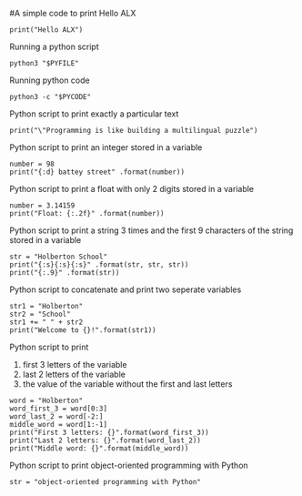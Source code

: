 #A simple code to print Hello ALX

`print("Hello ALX")`

  Running a python script

`python3 "$PYFILE"`

  Running python code

`python3 -c "$PYCODE"`

  Python script to print exactly a particular text

`print("\"Programming is like building a multilingual puzzle")`

  Python script to print an integer stored in a variable
```
number = 98
print("{:d} battey street" .format(number))
```
  Python script to print a float with only 2 digits stored in a variable
```
number = 3.14159
print("Float: {:.2f}" .format(number))
```
  Python script to print a string 3 times and the first 9 characters of the string stored in a variable
```
str = "Holberton School"
print("{:s}{:s}{:s}" .format(str, str, str))
print("{:.9}" .format(str))
```
  Python script to concatenate and print two seperate variables
```
str1 = "Holberton"
str2 = "School"
str1 += " " + str2
print("Welcome to {}!".format(str1))
```
  Python script to print
  1. first 3 letters of the variable
  2. last 2 letters of the variable
  3. the value of the variable without the first and last letters
```
word = "Holberton"
word_first_3 = word[0:3]
word_last_2 = word[-2:]
middle_word = word[1:-1]
print("First 3 letters: {}".format(word_first_3))
print("Last 2 letters: {}".format(word_last_2))
print("Middle word: {}".format(middle_word))
```
  Python script to print object-oriented programming with Python
```
str = "object-oriented programming with Python"
```
